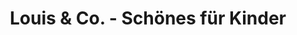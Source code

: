---
title: "Louis & Co. - Schönes für Kinder"
url: /krefeld/louis-und-co-schoenes-fuer-kinder/
shop: Kleidung
---